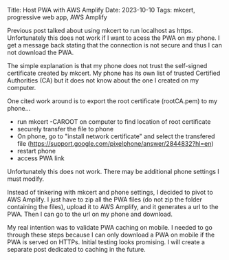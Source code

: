 Title: Host PWA with AWS Amplify
Date: 2023-10-10
Tags: mkcert, progressive web app, AWS Amplify

Previous post talked about using mkcert to run localhost as https. Unfortunately this does not work if I want to acess the PWA on my phone. I get a message back stating that the connection is not secure and thus I can not download the PWA.

The simple explanation is that my phone does not trust the self-signed certificate created by mkcert. My phone has its own list of trusted Certified Authorities (CA) but it does not know about the one I created on my computer.

One cited work around is to export the root certificate (rootCA.pem) to my phone...

- run mkcert -CAROOT on computer to find location of root certificate
- securely transfer the file to phone
- On phone, go to "install network certificate" and select the transfered file (https://support.google.com/pixelphone/answer/2844832?hl=en)
- restart phone
- access PWA link

Unfortunately this does not work. There may be additional phone settings I must modify.

Instead of tinkering with mkcert and phone settings, I decided to pivot to AWS Amplify. I just have to zip all the PWA files (do not zip the folder containing the files), upload it to AWS Amplify, and it generates a url to the PWA. Then I can go to the url on my phone and download.

My real intention was to validate PWA caching on mobile. I needed to go through these steps because I can only download a PWA on mobile if the PWA is served on HTTPs. Initial testing looks promising. I will create a separate post dedicated to caching in the future.

